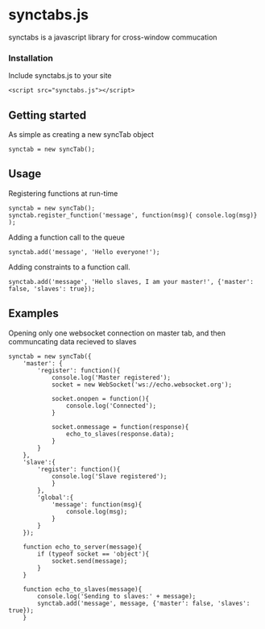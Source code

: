 # synctabs.js
synctabs is a javascript library for cross-window commucation

### Installation
Include synctabs.js to your site

    <script src="synctabs.js"></script>

## Getting started
As simple as creating a new syncTab object

    synctab = new syncTab();

## Usage
Registering functions at run-time

    synctab = new syncTab();
    synctab.register_function('message', function(msg){ console.log(msg)} );

Adding a function call to the queue

    synctab.add('message', 'Hello everyone!');
    
Adding constraints to a function call.

    synctab.add('message', 'Hello slaves, I am your master!', {'master': false, 'slaves': true});
    

## Examples

Opening only one websocket connection on master tab, and then communcating data recieved to slaves

    synctab = new syncTab({
        'master': {
            'register': function(){
                console.log('Master registered');
                socket = new WebSocket('ws://echo.websocket.org');
                
                socket.onopen = function(){
                    console.log('Connected');
                }
                
                socket.onmessage = function(response){
                    echo_to_slaves(response.data);
                }
            }
        },
        'slave':{
            'register': function(){
                console.log('Slave registered');
                }
            },
            'global':{
                'message': function(msg){
                    console.log(msg);
                }
            }
        });
        
        function echo_to_server(message){
            if (typeof socket == 'object'){
                socket.send(message);
            }
        }
        
        function echo_to_slaves(message){
            console.log('Sending to slaves:' + message);
            synctab.add('message', message, {'master': false, 'slaves': true});
        }
